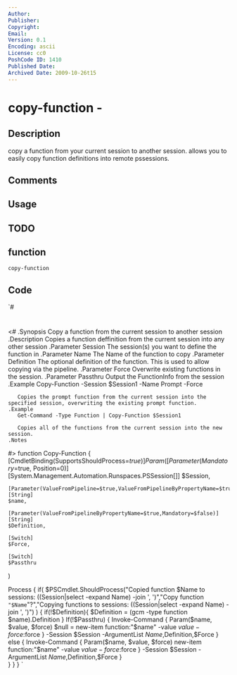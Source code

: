 ```yaml
---
Author: 
Publisher: 
Copyright: 
Email: 
Version: 0.1
Encoding: ascii
License: cc0
PoshCode ID: 1410
Published Date: 
Archived Date: 2009-10-26t15
---
```


# copy-function - 

## Description

copy a function from your current session to another session. allows you to easily copy function definitions into remote pssessions.

## Comments



## Usage



## TODO



## function

`copy-function`

## Code

`#
 #
 
 <#
    .Synopsis
       Copy a function from the current session to another session
    .Description
       Copies a function deffinition from the current session into any other session
    .Parameter Session
       The session(s) you want to define the function in
    .Parameter Name
       The Name of the function to copy
    .Parameter Definition
       The optional definition of the function. This is used to allow copying via the pipeline.
    .Parameter Force
       Overwrite existing functions in the session.
    .Parameter Passthru
       Output the FunctionInfo from the session
    .Example
       Copy-Function -Session $Session1 -Name Prompt -Force
         
       Copies the prompt function from the current session into the specified session, overwriting the existing prompt function.
    .Example
       Get-Command -Type Function | Copy-Function $Session1
       
       Copies all of the functions from the current session into the new session.
    .Notes
       
     
 #>
 function Copy-Function {
 [CmdletBinding(SupportsShouldProcess=$true)]
 Param(
    [Parameter(Mandatory=$true, Position=0)]
    [System.Management.Automation.Runspaces.PSSession[]]
    $Session, 
 
    [Parameter(ValueFromPipeline=$true,ValueFromPipelineByPropertyName=$true,Mandatory=$true,Position=1)]
    [String]
    $name, 
 
    [Parameter(ValueFromPipelineByPropertyName=$true,Mandatory=$false)]
    [String]
    $Definition,
    
    [Switch]
    $Force,
    
    [Switch]
    $Passthru
    
 )
 
 Process { 
    if( $PSCmdlet.ShouldProcess("Copied function $Name to sessions: $(($Session|select -expand Name) -join ', ')","Copy function `"$Name`"?","Copying functions to sessions: $(($Session|select -expand Name) -join ', ')") ) {
       if(!$Definition){ $Definition = (gcm -type function $name).Definition }
       If(!$Passthru) {
          Invoke-Command { 
             Param($name, $value, $force) 
             $null = new-item function:"$name" -value $value -force:$force
          } -Session $Session -ArgumentList $Name,$Definition,$Force
       } else {
          Invoke-Command { 
             Param($name, $value, $force) 
             new-item function:"$name" -value $value -force:$force
          } -Session $Session -ArgumentList $Name,$Definition,$Force
       }   
    }
 }
 }
`

